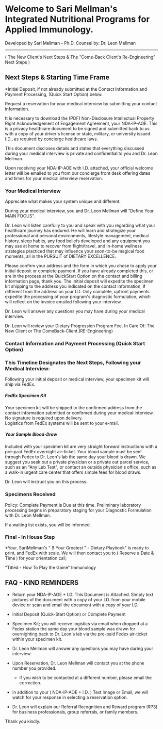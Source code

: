 
# Welcome to Sari Mellman's Integrated Nutritional Programs for Applied Immunology.

Developed by Sari Mellman - Ph.D.  Counsel by: Dr. Leon Mellman
_______________________________________________________________
( The New Client's Next Steps & The "Come-Back Client's Re-Engineering"  Next Steps )

        

## Next Steps & Starting Time Frame
 
*Initial Deposit, if not already submitted at the Contact Information and Payment Processing, (Quick Start Option) below. 

Request a reservation for your medical interview by submitting your contact information.

It is necessary to download the (PDF) Non-Disclosure Intellectual Property Right Acknowledgement of Engagement Agreement, your NDA-IP-AOE. This is a privacy healthcare document to be signed and submitted back to us with a copy of your driver's license or state, military, or university issued I.D., as required by concierge healthcare laws.  

This document discloses details and states that everything discussed during your medical interview is private and confidential to you and Dr. Leon Mellman.

Upon receiving your NDA-IP-AOE with I.D. attached, your official welcome letter will be emailed to you from our concierge front desk offering dates and times for your medical interview reservation.

### Your Medical Interview
Appreciate what makes your system unique and different.

During your medical interview, you and Dr. Leon Mellman will "Define Your MAIN FOCUS".  

Dr. Leon will listen carefully to you and speak with you regarding what your healthcare journey has endured. He will learn and strategize your professional and personal environments, lifestyle management, medical history, sleep habits, any food beliefs developed and any equipment you may use at home to recover from flight/travel, and in-home wellness strategies practiced that may influence your soon-to-be magical food moments, all in the PURSUIT of DIETARY EXCELLENCE. 
 
Please confirm your address and the form in which you chose to apply your initial deposit or complete payment. If you have already completed this, or are in the process at the QuickStart Option on the contact and billing information page, thank you. The initial deposit will expedite the specimen kit shipping to the address you indicated on the contact information, if different from the address on your I.D. Only complete, upfront payments expedite the processing of your program's diagnostic formulation, which will reflect on the invoice emailed following your interview.

Dr. Leon will answer any questions you may have during your medical interview. 

Dr. Leon will review your Dietary Progression Program Fee.
In Care Of: The New Client or The ComeBack-Client,(RE-Engineering)

### Contact Information and Payment Processing (Quick Start Option)

<!--( Short cut to Header: "Dietary Program Fee" )-->

### This Timeline Designates the Next Steps, Following your Medical Interview:

Following your initial deposit or medical interview, your specimen kit will ship via FedEx.

##### FedEx Specimen Kit
Your specimen kit will be shipped to the confirmed address from the contact information submitted or confirmed during your medical interview.
No signature is required upon delivery.  
Logistics from FedEx systems will be sent to your e-mail.

##### Your Sample Blood-Draw

Included with your specimen kit are very straight forward instructions with a pre-paid FedEx overnight air-ticket. Your blood sample must be sent through Fedex to Dr. Leon's lab the same day your blood is drawn. We suggest you seek out a private physician or a private out parcel service, such as an "Any Lab Test", or contact an outside physician's office, such as a walk-in urgent care center that offers simple fees for blood draws.  

Dr. Leon will instruct you on this process.

### Specimens Received
 
Policy:
Complete Payment is Due at this time.
Preliminary laboratory processing begins in preparatory staging for your Diagnostic Formulation with Dr. Leon Mellman.
 
If a waiting list exists, you will be informed.

### Final - In House Step

*Your,  SariMellman's " B Your Greatest " - Dietary Playbook" is ready to print, and FedEx with scale.  We will then contact you to ( Reserve a Date & Time ) for your orientation call,
                                             
"Titled - How To Play the Game" Immunology
                   

## FAQ - KIND REMINDERS
 
- Return your NDA-IP-AOE + I.D. 
 This Document is Attached.
 Simply text pictures of the document with a copy of your I.D. from your mobile device or scan and email the document with a copy of your I.D.

- Initial Deposit (Quick-Start Option) or Complete Payment 

- Specimen Kit; you will receive logistics via email when dropped at a Fedex station the same day your blood sample was drawn for overnighting back to Dr. Leon's lab via the pre-paid Fedex air-ticket within your specimen kit. 

- Dr. Leon Mellman will answer any questions you may have during your interview. 

- Upon Reservation, Dr. Leon Mellman will contact you at the phone number you provided. 

	- if you wish to be contacted at a different number, please email the correction.

- In addition to your ( NDA-IP-AOE + I.D. ) Text Image or Email, we will watch for your response in selecting a reservation option.

- Dr. Leon will explain our Referral Recognition and Reward program (RP3) for business professionals, group referrals, or family members.

Thank you kindly.


 
<!--| Contact Information and Payment Processing, (Quick Start Option)
-->


<!--( Shortcut )  Why We'Re Unique  |  Program Benefits 
-->
